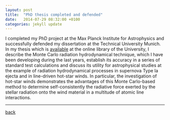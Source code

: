 ```yaml
---
layout: post
title:  "PhD thesis completed and defended"
date:   2014-07-29 08:32:00 +0100
categories: jekyll update
---
```


I completed my PhD project at the Max Planck Institute for Astrophysics and
successfully defended my dissertation at the Technical University Munich. In my
thesis which is [available][thesis] at the online library of the University, I describe
the Monte Carlo radiation hydrodynamical technique, which I have been
developing during the last years, establish its accuracy in a series of
standard test calculations and discuss its utility for astrophysical studies at
the example of radiation hydrodynamical processes in supernova Type Ia ejecta
and in line-driven hot-star winds. In particular, the investigation of hot-star
winds demonstrates the advantages of this Monte Carlo-based method to determine
self-consistently the radiative force exerted by the stellar radiation onto the
wind material in a multitude of atomic line interactions.


- - -

[back](research.html)

[thesis]:https://mediatum.ub.tum.de/?id=1219398
